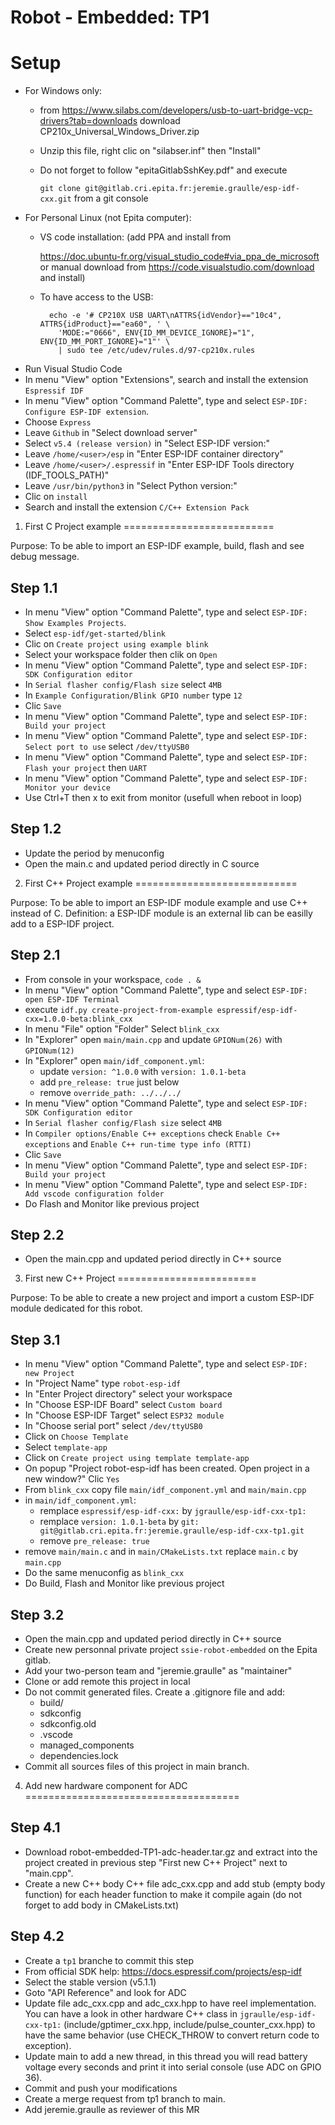 Robot - Embedded: TP1
=====================

Setup
=====

- For Windows only:
  - from https://www.silabs.com/developers/usb-to-uart-bridge-vcp-drivers?tab=downloads download
    CP210x_Universal_Windows_Driver.zip
  - Unzip this file, right clic on "silabser.inf" then "Install"
  - Do not forget to follow "epitaGitlabSshKey.pdf" and execute

    `git clone git@gitlab.cri.epita.fr:jeremie.graulle/esp-idf-cxx.git` from a git console
- For Personal Linux (not Epita computer):
  - VS code installation: (add PPA and install from

    https://doc.ubuntu-fr.org/visual_studio_code#via_ppa_de_microsoft or manual download from https://code.visualstudio.com/download and install)
  - To have access to the USB:
    ```
      echo -e '# CP210X USB UART\nATTRS{idVendor}=="10c4", ATTRS{idProduct}=="ea60", ' \
        'MODE:="0666", ENV{ID_MM_DEVICE_IGNORE}="1", ENV{ID_MM_PORT_IGNORE}="1"' \
        | sudo tee /etc/udev/rules.d/97-cp210x.rules
    ```
- Run Visual Studio Code
- In menu "View" option "Extensions", search and install the extension `Espressif IDF`
- In menu "View" option "Command Palette", type and select `ESP-IDF: Configure ESP-IDF extension`.
- Choose `Express`
- Leave `Github` in "Select download server"
- Select `v5.4 (release version)` in "Select ESP-IDF version:"
- Leave `/home/<user>/esp` in "Enter ESP-IDF container directory"
- Leave `/home/<user>/.espressif` in "Enter ESP-IDF Tools directory (IDF_TOOLS_PATH)"
- Leave `/usr/bin/python3` in "Select Python version:"
- Clic on `install`
- Search and install the extension `C/C++ Extension Pack`

1. First C Project example
==========================

Purpose: To be able to import an ESP-IDF example, build, flash and see debug message.

Step 1.1
--------
- In menu "View" option "Command Palette", type and select `ESP-IDF: Show Examples Projects`.
- Select `esp-idf/get-started/blink`
- Clic on `Create project using example blink`
- Select your workspace folder then clik on `Open`
- In menu "View" option "Command Palette", type and select `ESP-IDF: SDK Configuration editor`
- In `Serial flasher config/Flash size` select `4MB`
- In `Example Configuration/Blink GPIO number` type `12`
- Clic `Save`
- In menu "View" option "Command Palette", type and select `ESP-IDF: Build your project`
- In menu "View" option "Command Palette", type and select `ESP-IDF: Select port to use` select
`/dev/ttyUSB0`
- In menu "View" option "Command Palette", type and select `ESP-IDF: Flash your project` then `UART`
- In menu "View" option "Command Palette", type and select `ESP-IDF: Monitor your device`
- Use Ctrl+T then x to exit from monitor (usefull when reboot in loop)

Step 1.2
--------
- Update the period by menuconfig
- Open the main.c and updated period directly in C source

2. First C++ Project example
============================

Purpose: To be able to import an ESP-IDF module example and use C++ instead of C.
Definition: a ESP-IDF module is an external lib can be easilly add to a ESP-IDF project.

Step 2.1
--------
- From console in your workspace, `code . &`
- In menu "View" option "Command Palette", type and select `ESP-IDF: open ESP-IDF Terminal`
- execute `idf.py create-project-from-example espressif/esp-idf-cxx=1.0.0-beta:blink_cxx`
- In menu "File" option "Folder" Select `blink_cxx`
- In "Explorer" open `main/main.cpp` and update `GPIONum(26)` with `GPIONum(12)`
- In "Explorer" open `main/idf_component.yml`:
  - update `version: ^1.0.0` with `version: 1.0.1-beta`
  - add `pre_release: true` just below
  - remove `override_path: ../../../`
- In menu "View" option "Command Palette", type and select `ESP-IDF: SDK Configuration editor`
- In `Serial flasher config/Flash size` select `4MB`
- In `Compiler options/Enable C++ exceptions` check `Enable C++ exceptions` and
`Enable C++ run-time type info (RTTI)`
- Clic `Save`
- In menu "View" option "Command Palette", type and select `ESP-IDF: Build your project`
- In menu "View" option "Command Palette", type and select
`ESP-IDF: Add vscode configuration folder`
- Do Flash and Monitor like previous project

Step 2.2
--------
- Open the main.cpp and updated period directly in C++ source

3. First new C++ Project
========================

Purpose: To be able to create a new project and import a custom ESP-IDF module dedicated for this
robot.

Step 3.1
--------
- In menu "View" option "Command Palette", type and select `ESP-IDF: new Project`
- In "Project Name" type `robot-esp-idf`
- In "Enter Project directory" select your workspace
- In "Choose ESP-IDF Board" select `Custom board`
- In "Choose ESP-IDF Target" select `ESP32 module`
- In "Choose serial port" select `/dev/ttyUSB0`
- Click on `Choose Template`
- Select `template-app`
- Click on `Create project using template template-app`
- On popup "Project robot-esp-idf has been created. Open project in a new window?" Clic `Yes`
- From `blink_cxx` copy file `main/idf_component.yml` and `main/main.cpp`
- in `main/idf_component.yml`:
  - remplace `espressif/esp-idf-cxx:` by `jgraulle/esp-idf-cxx-tp1:`
  - remplace `version: 1.0.1-beta` by `git: git@gitlab.cri.epita.fr:jeremie.graulle/esp-idf-cxx-tp1.git`
  - remove `pre_release: true`
- remove `main/main.c` and in `main/CMakeLists.txt` replace `main.c` by `main.cpp`
- Do the same menuconfig as `blink_cxx`
- Do Build, Flash and Monitor like previous project

Step 3.2
--------
- Open the main.cpp and updated period directly in C++ source
- Create new personnal private project `ssie-robot-embedded` on the Epita gitlab.
- Add your two-person team and "jeremie.graulle" as "maintainer"
- Clone or add remote this project in local
- Do not commit generated files. Create a .gitignore file and add:
   - build/
   - sdkconfig
   - sdkconfig.old
   - .vscode
   - managed_components
   - dependencies.lock
- Commit all sources files of this project in main branch.

4. Add new hardware component for ADC
=====================================

Step 4.1
--------

- Download robot-embedded-TP1-adc-header.tar.gz and extract into the project created in previous
step "First new C++ Project" next to "main.cpp".
- Create a new C++ body C++ file adc_cxx.cpp and add stub (empty body function) for
each header function to make it compile again (do not forget to add body in CMakeLists.txt)

Step 4.2
--------

- Create a `tp1` branche to commit this step
- From official SDK help: https://docs.espressif.com/projects/esp-idf
- Select the stable version (v5.1.1)
- Goto "API Reference" and look for ADC
- Update file adc_cxx.cpp and adc_cxx.hpp to have reel implementation. You can have a look in other
hardware C++ class in `jgraulle/esp-idf-cxx-tp1:` (include/gptimer_cxx.hpp,
include/pulse_counter_cxx.hpp) to have the same behavior (use CHECK_THROW to convert return code
to exception).
- Update main to add a new thread, in this thread you will read battery voltage every seconds and
print it into serial console (use ADC on GPIO 36).
- Commit and push your modifications
- Create a merge request from tp1 branch to main.
- Add jeremie.graulle as reviewer of this MR
